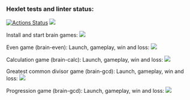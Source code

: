 ### Hexlet tests and linter status:
[![Actions Status](https://github.com/Flynnrcore/frontend-project-lvl1/workflows/hexlet-check/badge.svg)](https://github.com/Flynnrcore/frontend-project-lvl1/actions)
<a href="https://codeclimate.com/github/Flynnrcore/frontend-project-lvl1/maintainability"><img src="https://api.codeclimate.com/v1/badges/7b1d74ee324d3a30ebbb/maintainability" /></a>

Install and start brain games:
<a href="https://asciinema.org/a/513140" target="_blank"><img src="https://asciinema.org/a/513140.svg" /></a>

Even game (brain-even): Launch, gameplay, win and loss:
<a href="https://asciinema.org/a/513145" target="_blank"><img src="https://asciinema.org/a/513145.svg" /></a>

Calculation game (brain-calc): Launch, gameplay, win and loss:
<a href="https://asciinema.org/a/513147" target="_blank"><img src="https://asciinema.org/a/513147.svg" /></a>

Greatest common divisor game (brain-gcd): Launch, gameplay, win and loss:
<a href="https://asciinema.org/a/513151" target="_blank"><img src="https://asciinema.org/a/513151.svg" /></a>

Progression game (brain-gcd): Launch, gameplay, win and loss:
<a href="https://asciinema.org/a/NIhBxvAvhY1zOawCxdndLwXz3" target="_blank"><img src="https://asciinema.org/a/NIhBxvAvhY1zOawCxdndLwXz3.svg" /></a>